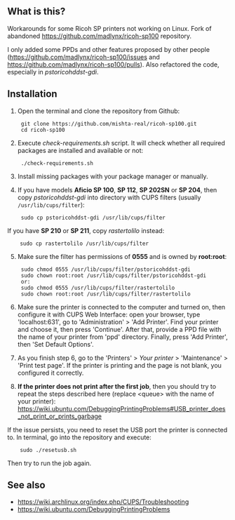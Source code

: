 ## What is this?

Workarounds for some Ricoh SP printers not working on Linux. Fork of abandoned <https://github.com/madlynx/ricoh-sp100> repository.

I only added some PPDs and other features proposed by other people (<https://github.com/madlynx/ricoh-sp100/issues> and <https://github.com/madlynx/ricoh-sp100/pulls>). Also refactored the code, especially in _pstoricohddst-gdi_.

## Installation

1) Open the terminal and clone the repository from Github:

        git clone https://github.com/mishta-real/ricoh-sp100.git
        cd ricoh-sp100

2) Execute _check-requirements.sh_ script. It will check whether all required packages are installed and available or not:

        ./check-requirements.sh

3) Install missing packages with your package manager or manually.

4) If you have models __Aficio SP 100__, __SP 112__, __SP 202SN__ or __SP 204__, then copy _pstoricohddst-gdi_ into directory with CUPS filters (usually `/usr/lib/cups/filter`):

        sudo cp pstoricohddst-gdi /usr/lib/cups/filter

If you have __SP 210__ or __SP 211__, copy _rastertolilo_ instead:

        sudo cp rastertolilo /usr/lib/cups/filter

5) Make sure the filter has permissions of __0555__ and is owned by __root:root__:

        sudo chmod 0555 /usr/lib/cups/filter/pstoricohddst-gdi
        sudo chown root:root /usr/lib/cups/filter/pstoricohddst-gdi
        or:
        sudo chmod 0555 /usr/lib/cups/filter/rastertolilo
        sudo chown root:root /usr/lib/cups/filter/rastertolilo

6) Make sure the printer is connected to the computer and turned on, then configure it with CUPS Web Interface: open your browser, type 'localhost:631', go to 'Administration' > 'Add Printer'. Find your printer and choose it, then press 'Continue'. After that, provide a PPD file with the name of your printer from 'ppd' directory. Finally, press 'Add Printer', then 'Set Default Options'.

7) As you finish step 6, go to the 'Printers' > _Your printer_ > 'Maintenance' > 'Print test page'. If the printer is printing and the page is not blank, you configured it correctly.

8) __If the printer does not print after the first job__, then you should try to repeat the steps described here (replace <queue\> with the name of your printer):
<https://wiki.ubuntu.com/DebuggingPrintingProblems#USB_printer_does_not_print_or_prints_garbage>

If the issue persists, you need to reset the USB port the printer is connected to. In terminal, go into the repository and execute:

        sudo ./resetusb.sh

Then try to run the job again.

## See also
- <https://wiki.archlinux.org/index.php/CUPS/Troubleshooting>
- <https://wiki.ubuntu.com/DebuggingPrintingProblems>